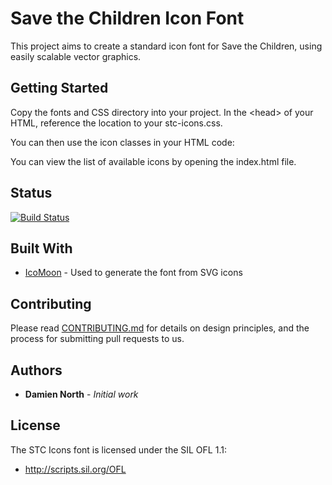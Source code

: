 # Save the Children Icon Font

This project aims to create a standard icon font for Save the Children, using easily scalable vector graphics.

## Getting Started

Copy the fonts and CSS directory into your project. In the &lt;head&gt; of your HTML, reference the location to your stc-icons.css.

You can then use the icon classes in your HTML code:

<i class="fstc fstc-circle"></i>

You can view the list of available icons by opening the index.html file.


## Status
[![Build Status](https://travis-ci.org/savethechildren/icon-font.svg?branch=master)](https://travis-ci.org/savethechildren/icon-font)

## Built With

* [IcoMoon](https://icomoon.io/app) - Used to generate the font from SVG icons

## Contributing

Please read [CONTRIBUTING.md](CONTRIBUTING.md) for details on design principles, and the process for submitting pull requests to us.

## Authors

* **Damien North** - *Initial work*

## License

The STC Icons font is licensed under the SIL OFL 1.1:

* http://scripts.sil.org/OFL
